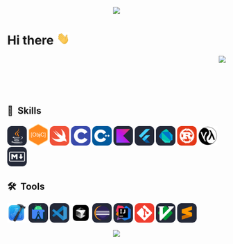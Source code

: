 <p align="center">
  <img src="https://capsule-render.vercel.app/api?type=waving&color=gradient&text=&height=100&section=header"/>
</p>
<h1>
    Hi there  
    <img src="assets/wave.webp" width="30px"/>
</h1>
<img align="right" src="https://github-readme-stats.vercel.app/api?username=yuxiaopeng&show_icons=true&icon_color=CE1D2D&text_color=718096&bg_color=00000000&hide_title=true&hide_border=true" />
<br/>
<br/>
<br/>
<br/>
<br/>
<h2> 🚀 &nbsp;Skills</h2>
    <p align="left">
    <img src="assets/Java-Dark.svg" alt="Java" title="Java" width="45" height="45"/>
    <img src="assets/Objective-C.webp" alt="Objective-C" title="Objective-C" width="45" height="50"/>
    <img src="assets/Swift.svg" alt="Swift" title="Swift" width="45" height="45"/>
    <img src="assets/C.svg" alt="C" title="C" width="45" height="45"/> 
    <img src="assets/CPP.svg" alt="C++" title="C++" width="45" height="45"/>
    <img src="assets/Kotlin-Dark.svg" alt="Kotlin" title="Kotlin" width="45" height="45"/>
    <img src="assets/Flutter-Dark.svg" alt="Flutter" title="Flutter" width="45" height="45"/>
    <img src="assets/Dart-Dark.svg" alt="Dart" title="Dart" width="45" height="45"/>    
    <img src="assets/Rust.svg" alt="Rust" title="Rust" width="45" height="45"/>
    <img src="assets/Lisp.png" alt="Lisp" title="Lisp" width="45" height="45"/>
    <img src="assets/Markdown-Dark.svg" alt="Markdown" title="Markdown" width="45" height="45"/>
<h2> 🛠️ &nbsp;Tools</h2>
<p align="left">
    <img src="assets/Xcode.png" alt="Xcode" title="Xcode" width="45" height="45"/>
    <img src="assets/AndroidStudio-Dark.svg" alt="Android Studio" title="Android Studio" width="45" height="45"/>
    <img src="assets/VSCode-Dark.svg" alt="VSCode" title="VSCode" width="45" height="45"/>
    <img src="assets/Cursor.png" alt="Cursor" title="Cursor" width="45" height="45"/>
    <img src="assets/Eclipse-Dark.svg" alt="Eclipse" title="Eclipse" width="45" height="45"/>
    <img src="assets/Idea-Dark.svg" alt="IntelliJ IDEA" title="IntelliJ IDEA" width="45" height="45"/>
    <img src="assets/Git.svg" alt="Git" title="Git" width="45" height="45"/>
    <img src="assets/VIM-Dark.svg" alt="Vim" title="Vim" width="45" height="45"/>
    <img src="assets/Sublime-Dark.svg" alt="Sublime" title="Sublime" width="45" height="45"/>
</p>

<p align="center">
    <img src="https://capsule-render.vercel.app/api?type=waving&color=gradient&height=100&section=footer"/>
</p>